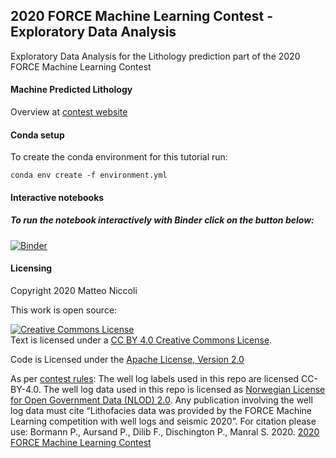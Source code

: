 ## 2020 FORCE Machine Learning Contest - Exploratory Data Analysis ##
Exploratory Data Analysis for the Lithology prediction part of the 2020 FORCE Machine Learning Contest 

####  Machine Predicted Lithology ####
Overview at [contest website](https://xeek.ai/challenges/force-well-logs/overview)


#### Conda setup ####
To create the conda environment for this tutorial run:

```
conda env create -f environment.yml
```

#### Interactive notebooks ####
##### To run the notebook interactively with Binder click on the button below: #####
[![Binder](https://mybinder.org/badge_logo.svg)](https://mybinder.org/v2/gh/mycarta/Force-2020-Machine-Learning-competition_predict-lithology-EDA/master)

#### Licensing #### 
Copyright 2020 Matteo Niccoli

This work is open source:

<a rel="license" href="http://creativecommons.org/licenses/by/4.0/"><img alt="Creative Commons License" style="border-width:0" src="https://i.creativecommons.org/l/by/4.0/88x31.png" /></a><br />Text is licensed under a <a rel="license" href="http://creativecommons.org/licenses/by/4.0/"> CC BY 4.0 Creative Commons License</a>.

Code is Licensed under the [Apache License, Version 2.0]( http://www.apache.org/licenses/LICENSE-2.0)

As per [contest rules](https://xeek.ai/challenges/force-well-logs/rules): 
The well log labels used in this repo are licensed CC-BY-4.0.  The well log data used in this repo is licensed as [Norwegian License for Open Government Data (NLOD) 2.0](https://data.norge.no/nlod/en/2.0/).  Any publication involving the well log data must cite “Lithofacies data was provided by the FORCE Machine Learning competition with well logs and seismic 2020”.  For citation please use: Bormann P., Aursand P., Dilib F., Dischington P., Manral S. 2020. [2020 FORCE Machine Learning Contest](https://github.com/bolgebrygg/Force-2020-Machine-Learning-competition)
 
